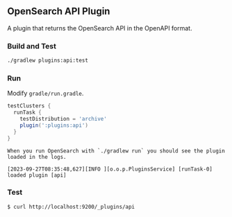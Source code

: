 ## OpenSearch API Plugin

A plugin that returns the OpenSearch API in the OpenAPI format.

### Build and Test

```sh
./gradlew plugins:api:test
```

### Run

Modify `gradle/run.gradle`.

```gradle
testClusters {
  runTask {
    testDistribution = 'archive'
    plugin(':plugins:api')
  }
}
```

    When you run OpenSearch with `./gradlew run` you should see the plugin loaded in the logs.

```
[2023-09-27T08:35:48,627][INFO ][o.o.p.PluginsService] [runTask-0] loaded plugin [api]
```

### Test

```sh
$ curl http://localhost:9200/_plugins/api
```
